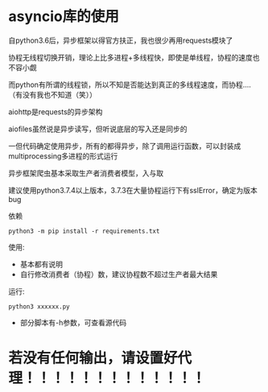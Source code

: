 # asyncio库的使用

自python3.6后，异步框架以得官方扶正，我也很少再用requests模块了

协程无线程切换开销，理论上比多进程+多线程快，即使是单线程，协程的速度也不容小觑

而python有所谓的线程锁，所以不知是否能达到真正的多线程速度，而协程....（有没有我也不知道（笑））

aiohttp是requests的异步架构

aiofiles虽然说是异步读写，但听说底层的写入还是同步的

一但代码确定使用异步，所有的都得异步，除了调用运行函数，可以封装成multiprocessing多进程的形式运行

异步框架爬虫基本采取生产者消费者模型，入与取

建议使用python3.7.4以上版本，3.7.3在大量协程运行下有sslError，确定为版本bug

依赖
```
python3 -m pip install -r requirements.txt
```
使用:
- 基本都有说明
- 自行修改消费者（协程）数，建议协程数不超过生产者最大结果

运行:
```
python3 xxxxxx.py
```

- 部分脚本有-h参数，可查看源代码

# 若没有任何输出，请设置好代理！！！！！！！！！！！！！
